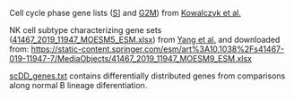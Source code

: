 Cell cycle phase gene lists ([S](./regev_lab_cell_cycle_genes_S_phase.txt)] and [G2M](./regev_lab_cell_cycle_genes_G2M_phase.txt)) from [Kowalczyk et al.](https://genome.cshlp.org/content/25/12/1860.full)

NK cell subtype characterizing gene sets ([41467_2019_11947_MOESM5_ESM.xlsx](./41467_2019_11947_MOESM5_ESM.xlsx)) from [Yang et al.](https://www.nature.com/articles/s41467-019-11947-7) and downloaded from: https://static-content.springer.com/esm/art%3A10.1038%2Fs41467-019-11947-7/MediaObjects/41467_2019_11947_MOESM9_ESM.xlsx

[scDD_genes.txt](./scDD_genes.txt) contains differentially distributed genes from comparisons along normal B lineage diferentiation.